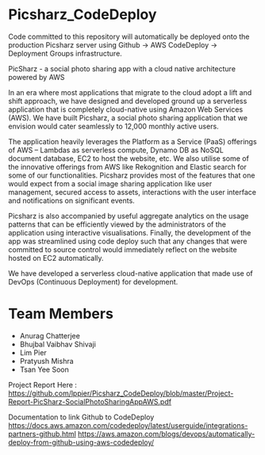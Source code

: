 # Picsharz_CodeDeploy
Code committed to this repository will automatically be deployed onto the production Picsharz server using Github -> AWS CodeDeploy -> Deployment Groups infrastructure.

PicSharz - a social photo sharing app with a cloud native architecture powered by AWS

In an era where most applications that migrate to the cloud adopt a lift and shift approach, we have designed and developed ground up a serverless application that is completely cloud-native using Amazon Web Services (AWS). We have built Picsharz, a social photo sharing application that we envision would cater seamlessly to 12,000 monthly active users. 

The application heavily leverages the Platform as a Service (PaaS) offerings of AWS – Lambdas as serverless compute, Dynamo DB as NoSQL document database, EC2 to host the website, etc. We also utilise some of the innovative offerings from AWS like Rekognition and Elastic search for some of our functionalities. Picsharz provides most of the features that one would expect from a social image sharing application like user management, secured access to assets, interactions with the user interface and notifications on significant events.

Picsharz is also accompanied by useful aggregate analytics on the usage patterns that can be efficiently viewed by the administrators of the application using interactive visualisations. Finally, the development of the app was streamlined using code deploy such that any changes that were committed to source control would immediately reflect on the website hosted on EC2 automatically.

We have developed a serverless cloud-native application that made use of DevOps (Continuous Deployment) for development.  

# Team Members
* Anurag Chatterjee
* Bhujbal Vaibhav Shivaji
* Lim Pier
* Pratyush Mishra
* Tsan Yee Soon


Project Report Here : https://github.com/lppier/Picsharz_CodeDeploy/blob/master/Project-Report-PicSharz-SocialPhotoSharingAppAWS.pdf


Documentation to link Github to CodeDeploy
https://docs.aws.amazon.com/codedeploy/latest/userguide/integrations-partners-github.html
https://aws.amazon.com/blogs/devops/automatically-deploy-from-github-using-aws-codedeploy/
